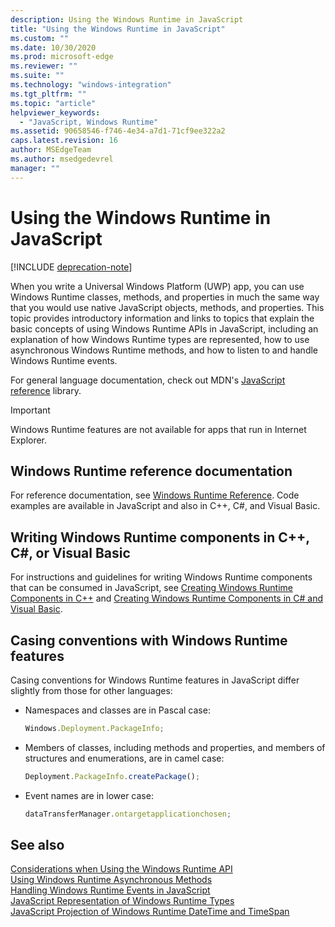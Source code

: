 ```yaml
---
description: Using the Windows Runtime in JavaScript
title: "Using the Windows Runtime in JavaScript"
ms.custom: ""
ms.date: 10/30/2020
ms.prod: microsoft-edge
ms.reviewer: ""
ms.suite: ""
ms.technology: "windows-integration"
ms.tgt_pltfrm: ""
ms.topic: "article"
helpviewer_keywords: 
  - "JavaScript, Windows Runtime"
ms.assetid: 90658546-f746-4e34-a7d1-71cf9ee322a2
caps.latest.revision: 16
author: MSEdgeTeam
ms.author: msedgedevrel
manager: ""
---
```

# Using the Windows Runtime in JavaScript  

[!INCLUDE [deprecation-note](../includes/legacy-edge-note.md)]  

When you write a Universal Windows Platform \(UWP\) app, you can use Windows Runtime classes, methods, and properties in much the same way that you would use native JavaScript objects, methods, and properties.  This topic provides introductory information and links to topics that explain the basic concepts of using Windows Runtime APIs in JavaScript, including an explanation of how Windows Runtime types are represented, how to use asynchronous Windows Runtime methods, and how to listen to and handle Windows Runtime events.  

For general language documentation, check out MDN's [JavaScript reference][MDNJavascriptReference] library.  

> [!IMPORTANT]
> Windows Runtime features are not available for apps that run in Internet Explorer.  

## Windows Runtime reference documentation  

For reference documentation, see [Windows Runtime Reference][UwpApiIndex].  Code examples are available in JavaScript and also in C++, C#, and Visual Basic.  

## Writing Windows Runtime components in C++, C#, or Visual Basic  

For instructions and guidelines for writing Windows Runtime components that can be consumed in JavaScript, see [Creating Windows Runtime Components in C++][WindowsUwpWinrtCpp] and [Creating Windows Runtime Components in C# and Visual Basic][WindowsUwpWinrtCsharpVb].  

## Casing conventions with Windows Runtime features  

Casing conventions for Windows Runtime features in JavaScript differ slightly from those for other languages:  

*   Namespaces and classes are in Pascal case:  
    
    ```javascript
    Windows.Deployment.PackageInfo;
    ```  
    
*   Members of classes, including methods and properties, and members of structures and enumerations, are in camel case:  
    
    ```javascript
    Deployment.PackageInfo.createPackage();
    ```  
    
*   Event names are in lower case:  
    
    ```javascript
    dataTransferManager.ontargetapplicationchosen;
    ```  

## See also  

[Considerations when Using the Windows Runtime API][WindowsRuntimeConsiderationsApi]  
[Using Windows Runtime Asynchronous Methods][WindowsRuntimeAsynchronousMethods]   
[Handling Windows Runtime Events in JavaScript][WindowsRuntimeEventsJavascript]   
[JavaScript Representation of Windows Runtime Types][WindowsRuntimeJavascriptTypes]   
[JavaScript Projection of Windows Runtime DateTime and TimeSpan][WindowsRuntimeDatetimeTimespan]  

<!-- links  -->  

[WindowsRuntimeConsiderationsApi]: ./considerations-when-using-the-windows-runtime-api.md "Considerations when Using the Windows Runtime API | Microsoft Docs"  
[WindowsRuntimeEventsJavascript]: ./handling-windows-runtime-events-in-javascript.md "Handling Windows Runtime Events in JavaScript | Microsoft Docs"  
[WindowsRuntimeJavascriptTypes]: ./javascript-representation-of-windows-runtime-types.md "JavaScript Representation of Windows Runtime Types | Microsoft Docs"  
[WindowsRuntimeAsynchronousMethods]: ./using-windows-runtime-asynchronous-methods.md "Using Windows Runtime Asynchronous Methods | Microsoft Docs"  
[WindowsRuntimeDatetimeTimespan]: ./windows-runtime-datetime-and-timespan-representations.md "Windows Runtime DateTime and TimeSpan Representations | Microsoft Docs"  

[UwpApiIndex]: /uwp/api/index "Windows UWP Namespaces | Microsoft Docs"  
[WindowsUwpWinrtCpp]: /windows/uwp/winrt-components/creating-windows-runtime-components-in-cpp "Windows Runtime components with C++/CX | Microsoft Docs"  
[WindowsUwpWinrtCsharpVb]: /windows/uwp/winrt-components/creating-windows-runtime-components-in-csharp-and-visual-basic "Windows Runtime components with C# and Visual Basic | Microsoft Docs"  

[MDNJavascriptReference]: https://developer.mozilla.org/docs/Web/JavaScript/Reference "JavaScript reference | MDN"  

